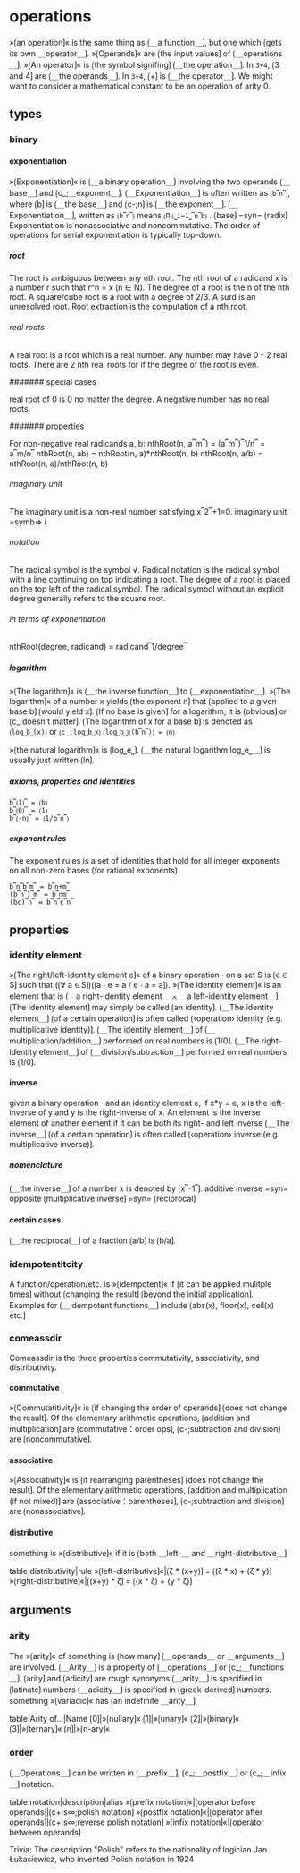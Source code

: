 # operations

»⟮an operation⟯« is the same thing as ⟮＿a function＿⟯, but one which ⟮gets its own ＿operator＿⟯.
»⟮Operands⟯« are ⟮the input values⟯ of ⟮＿operations＿⟯.
»⟮An operator⟯« is ⟮the symbol signifing⟯ ⟮＿the operation＿⟯.
In `3+4`, ⟮3 and 4⟯ are ⟮＿the operands＿⟯.
In `3+4`, ⟮+⟯ is ⟮＿the operator＿⟯.
We might want to consider a mathematical constant to be an operation of arity 0.

## types

### binary

#### exponentiation

»⟮Exponentiation⟯« is ⟮＿a binary operation＿⟯ involving the two operands ⟮＿base＿⟯ and ⟮c_;＿exponent＿⟯.
⟮＿Exponentiation＿⟯ is often written as `⟮b⎴n⎴⟯`, where ⟮b⟯ is ⟮＿the base＿⟯ and ⟮c-;n⟯ is ⟮＿the exponent＿⟯.
⟮＿Exponentiation＿⟯, written as `⟮b⎴n⎴⟯` means `⟮Π⟯⟮⎵i=1⎵⎴n⎴b⟯` .
⟮base⟯ =syn= ⟮radix⟯
Exponentiation is nonassociative and noncommutative.
The order of operations for serial exponentiation is typically top-down.

##### root

The root is ambiguous between any nth root.
The nth root of a radicand x is a number r such that r^n = x (n ∈ N).
The degree of a root is the n of the nth root.
A square/cube root is a root with a degree of 2/3.
A surd is an unresolved root.
Root extraction is the computation of a nth root.

###### real roots

A real root is a root which is a real number.
Any number may have 0 - 2 real roots.
There are 2 nth real roots for if the degree of the root is even.

####### special cases

real root of 0 is 0 no matter the degree.
A negative number has no real roots.

####### properties

For non-negative real radicands a, b:
nthRoot(n, a⎴m⎴) = (a⎴m⎴)⎴1/n⎴ = a⎴m/n⎴
nthRoot(n, ab) = nthRoot(n, a)*nthRoot(n, b)
nthRoot(n, a/b) = nthRoot(n, a)/nthRoot(n, b)

###### imaginary unit

The imaginary unit is a non-real number satisfying x⎴2⎴+1=0.
imaginary unit =symb=&gt; i

###### notation

The radical symbol is the symbol √.
Radical notation is the radical symbol with a line continuing on top indicating a root.
The degree of a root is placed on the top left of the radical symbol.
The radical symbol without an explicit degree generally refers to the square root.

###### in terms of exponentiation

nthRoot(degree, radicand) = radicand⎴1/degree⎴

##### logarithm

»⟮The logarithm⟯« is ⟮＿the inverse function＿⟯ to ⟮＿exponentiation＿⟯.
»⟮The logarithm⟯« of a number x yields ⟮the exponent n⟯ that ⟮applied to a given base b⟯ ⟮would yield x⟯.
⟮If no base is given⟯ for a logarithm, it is ⟮obvious⟯ or ⟮c_;doesn't matter⟯.
⟮The logarithm of x for a base b⟯ is denoted as `⟮log⎵b⎵(x)⟯` or `⟮c_;log⎵b⎵x⟯`
`⟮log⎵b⎵⟯⟮(b⎴n⎴)⟯ = ⟮n⟯`

»⟮the natural logarithm⟯« is ⟮log⎵e⎵⟯.
⟮＿the natural logarithm log⎵e⎵＿⟯ is usually just written ⟮ln⟯.

##### axioms, properties and identities

```
b⎴⟮1⟯⎴ = ⟮b⟯
b⎴⟮0⟯⎴ = ⟮1⟯
b⎴⟮-n⟯⎴ = ⟮1/b⎴n⎴⟯
```

##### exponent rules

The exponent rules is a set of identities that hold for all integer exponents on all non-zero bases (for rational exponents)
```
b⎴n⎴b⎴m⎴ = b⎴n+m⎴
(b⎴n⎴)⎴m⎴ = b⎴nm⎴
(bc)⎴n⎴ = b⎴n⎴c⎴n⎴
```

## properties

### identity element

»⟮The right/left-identity element e⟯« of a binary operation ⋅ on a set S is ⟮e ∈ S⟯ such that (⟮∀ a ∈ S⟯)(⟮a ⋅ e = a / e ⋅ a = a⟯).
»⟮The identity element⟯« is an element that is ⟮＿a right-identity element＿ ∧ ＿a left-identity element＿⟯.
⟮The identity element⟯ may simply be called ⟮an identity⟯.
⟮＿The identity element＿⟯ ⟮of a certain operation⟯ is often called ⟮‹operation› identity (e.g. multiplicative identity)⟯.
⟮＿The identity element＿⟯ of ⟮＿multiplication/addition＿⟯ performed on real numbers is ⟮1/0⟯.
⟮＿The right-identity element＿⟯ of ⟮＿division/subtraction＿⟯ performed on real numbers is ⟮1/0⟯.

#### inverse

given a binary operation ⋅ and an identity element e, if x*y = e, x is the left-inverse of y and y is the right-inverse of x.
An element is the inverse element of another element if it can be both its right- and left inverse
⟮＿The inverse＿⟯ ⟮of a certain operation⟯ is often called ⟮‹operation› inverse (e.g. multiplicative inverse)⟯.

##### nomenclature

⟮＿the inverse＿⟯ of a number x is denoted by ⟮x⎴-1⎴⟯.
additive inverse =syn= opposite
⟮multiplicative inverse⟯ =syn= ⟮reciprocal⟯

#### certain cases

⟮＿the reciprocal＿⟯ of a fraction ⟮a/b⟯ is ⟮b/a⟯.

### idempotentitcity

A function/operation/etc. is »⟮idempotent⟯« if ⟮it can be applied mulitple times⟯ without ⟮changing the result⟯ ⟮beyond the initial application⟯. 
Examples for ⟮＿idempotent functions＿⟯ include ⟮abs(x), floor(x), ceil(x) etc.⟯ 

### comeassdir

Comeassdir is the three properties commutativity, associativity, and distributivity.

#### commutative

»⟮Commutatitivity⟯« is ⟮if changing the order of operands⟯ ⟮does not change the result⟯.
Of the elementary arithmetic operations, ⟮addition and multiplication⟯ are ⟮commutative：order ops⟯, ⟮c-;subtraction and division⟯ are ⟮noncommutative⟯.

#### associative

»⟮Associativity⟯« is ⟮if rearranging parentheses⟯ ⟮does not change the result⟯.
Of the elementary arithmetic operations, ⟮addition and multiplication (if not mixed)⟯ are ⟮associative：parentheses⟯, ⟮c-;subtraction and division⟯ are ⟮nonassociative⟯.

#### distributive

something is »⟮distributive⟯« if it is ⟮both ＿left-＿ and ＿right-distributive＿⟯


table:distributivity|rule
»⟮left-distributive⟯«|⟮ζ * (x+y)⟯ = ⟮(ζ * x) + (ζ * y)⟯
»⟮right-distributive⟯«|⟮(x+y) * ζ⟯ = ⟮(x * ζ) + (y * ζ)⟯

## arguments

### arity

The »⟮arity⟯« of something is ⟮how many⟯ ⟮＿operands＿ or ＿arguments＿⟯ are involved. 
⟮＿Arity＿⟯ is a property of ⟮＿operations＿⟯ or ⟮c_;＿functions＿⟯.
⟮arity⟯ and ⟮adicity⟯ are rough synonyms
⟮＿arity＿⟯ is specified in ⟮latinate⟯ numbers
⟮＿adicity＿⟯ is specified in ⟮greek-derived⟯ numbers.
something »⟮variadic⟯« has ⟮an indefinite ＿arity＿⟯


table:Arity of...|Name
⟮0⟯|»⟮nullary⟯«
⟮1⟯|»⟮unary⟯«
⟮2⟯|»⟮binary⟯«
⟮3⟯|»⟮ternary⟯«
⟮n⟯|»⟮n-ary⟯«


### order

⟮＿Operations＿⟯ can be written in ⟮＿prefix＿⟯, ⟮c_;＿postfix＿⟯ or ⟮c_;＿infix＿⟯ notation.


table:notation|description|alias
»⟮prefix notation⟯«|⟮operator before operands⟯|⟮c+;s∞;polish notation⟯
»⟮postfix notation⟯«|⟮operator after operands⟯|⟮c+;s∞;reverse polish notation⟯
»⟮infix notation⟯«|⟮operator between operands⟯


Trivia: The description "Polish" refers to the nationality of logician Jan Łukasiewicz, who invented Polish notation in 1924